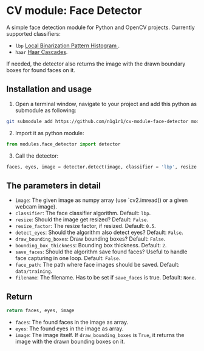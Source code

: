 # CV module: Face Detector
A simple face detection module for Python and OpenCV projects. Currently supported classifiers:

- `lbp` [Local Binarization Pattern Histogram ](https://www.docs.opencv.org/2.4/modules/contrib/doc/facerec/facerec_tutorial.html#local-binary-patterns-histograms).
- `haar` [Haar Cascades](https://docs.opencv.org/trunk/d7/d8b/tutorial_py_face_detection.html).

If needed, the detector also returns the image with the drawn boundary boxes for found faces on it.

## Installation and usage

1. Open a terminal window, navigate to your project and add this python as submodule as following:

```bash
git submodule add https://github.com/n1g1r1/cv-module-face-detector modules/face_detector
```

2. Import it as python module:

```python
from modules.face_detector import detector
```

3. Call the detector:

```python
faces, eyes, image = detector.detect(image, classifier = 'lbp', resize = False, resize_factor = 0.5, detect_eyes = False, draw_bounding_boxes = False, bounding_box_thickness = 2, save_faces = False, face_path = 'data/training', filename = None)
```

## The parameters in detail

- `image`: The given image as numpy array (use `cv2.imread() or a given webcam image).
- `classifier`: The face classifier algorithm. Default: `lbp`.
- `resize`: Should the image get resized? Default: `False`.
- `resize_factor`: The resize factor, if resized. Default: `0.5`.
- `detect_eyes`: Should the algorithm also detect eyes? Default: `False`.
- `draw_bounding_boxes`: Draw bounding boxes? Default: `False`.
- `bounding_box_thickness`: Bounding box thickness. Default: `2`.
- `save_faces`: Should the algorithm save found faces? Useful to handle face capturing in one loop. Default: `False`.
- `face_path`: The path where face images should be saved. Default: `data/training`.
- `filename`: The filename. Has to be set if `save_faces` is true. Default: `None`.

## Return

```python
return faces, eyes, image
```

- `faces`: The found faces in the image as array.
- `eyes`: The found eyes in the image as array.
- `image`: The image itself. If `draw_bounding_boxes` is `True`, it returns the image with the drawn bounding boxes on it.
